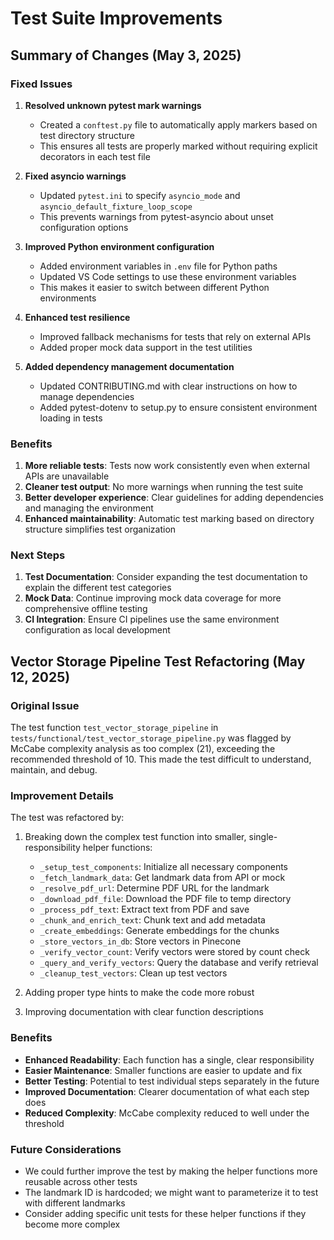 # Test Suite Improvements

## Summary of Changes (May 3, 2025)

### Fixed Issues
1. **Resolved unknown pytest mark warnings**
   - Created a `conftest.py` file to automatically apply markers based on test directory structure
   - This ensures all tests are properly marked without requiring explicit decorators in each test file

2. **Fixed asyncio warnings**
   - Updated `pytest.ini` to specify `asyncio_mode` and `asyncio_default_fixture_loop_scope`
   - This prevents warnings from pytest-asyncio about unset configuration options

3. **Improved Python environment configuration**
   - Added environment variables in `.env` file for Python paths
   - Updated VS Code settings to use these environment variables
   - This makes it easier to switch between different Python environments

4. **Enhanced test resilience**
   - Improved fallback mechanisms for tests that rely on external APIs
   - Added proper mock data support in the test utilities

5. **Added dependency management documentation**
   - Updated CONTRIBUTING.md with clear instructions on how to manage dependencies
   - Added pytest-dotenv to setup.py to ensure consistent environment loading in tests

### Benefits

1. **More reliable tests**: Tests now work consistently even when external APIs are unavailable
2. **Cleaner test output**: No more warnings when running the test suite
3. **Better developer experience**: Clear guidelines for adding dependencies and managing the environment
4. **Enhanced maintainability**: Automatic test marking based on directory structure simplifies test organization

### Next Steps

1. **Test Documentation**: Consider expanding the test documentation to explain the different test categories
2. **Mock Data**: Continue improving mock data coverage for more comprehensive offline testing
3. **CI Integration**: Ensure CI pipelines use the same environment configuration as local development

## Vector Storage Pipeline Test Refactoring (May 12, 2025)

### Original Issue
The test function `test_vector_storage_pipeline` in `tests/functional/test_vector_storage_pipeline.py` was flagged by McCabe complexity analysis as too complex (21), exceeding the recommended threshold of 10. This made the test difficult to understand, maintain, and debug.

### Improvement Details
The test was refactored by:

1. Breaking down the complex test function into smaller, single-responsibility helper functions:
   - `_setup_test_components`: Initialize all necessary components
   - `_fetch_landmark_data`: Get landmark data from API or mock
   - `_resolve_pdf_url`: Determine PDF URL for the landmark
   - `_download_pdf_file`: Download the PDF file to temp directory
   - `_process_pdf_text`: Extract text from PDF and save
   - `_chunk_and_enrich_text`: Chunk text and add metadata
   - `_create_embeddings`: Generate embeddings for the chunks
   - `_store_vectors_in_db`: Store vectors in Pinecone
   - `_verify_vector_count`: Verify vectors were stored by count check
   - `_query_and_verify_vectors`: Query the database and verify retrieval
   - `_cleanup_test_vectors`: Clean up test vectors

2. Adding proper type hints to make the code more robust

3. Improving documentation with clear function descriptions

### Benefits
- **Enhanced Readability**: Each function has a single, clear responsibility
- **Easier Maintenance**: Smaller functions are easier to update and fix
- **Better Testing**: Potential to test individual steps separately in the future
- **Improved Documentation**: Clearer documentation of what each step does
- **Reduced Complexity**: McCabe complexity reduced to well under the threshold

### Future Considerations
- We could further improve the test by making the helper functions more reusable across other tests
- The landmark ID is hardcoded; we might want to parameterize it to test with different landmarks
- Consider adding specific unit tests for these helper functions if they become more complex
